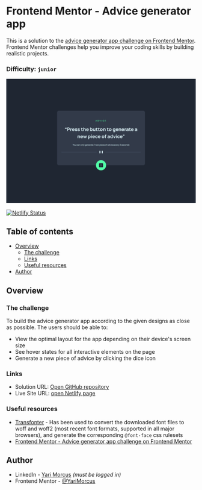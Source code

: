 # Frontend Mentor - Advice generator app

This is a solution to the [advice generator app challenge on Frontend Mentor](https://www.frontendmentor.io/challenges/advice-generator-app-QdUG-13db). Frontend Mentor challenges help you improve your coding skills by building realistic projects.

### Difficulty: `junior`

![](screenshot.png)

[![Netlify Status](https://api.netlify.com/api/v1/badges/65b3ab3b-ab6f-44b8-bd40-5e7de0b8a0ce/deploy-status)](https://app.netlify.com/sites/advice-generator-app-yari-morcus/deploys?branch=main)

## Table of contents

- [Overview](#overview)
  - [The challenge](#the-challenge)
  - [Links](#links)
  - [Useful resources](#useful-resources)
- [Author](#author)

## Overview

### The challenge

To build the advice generator app according to the given designs as close as possible.
The users should be able to:

- View the optimal layout for the app depending on their device's screen size
- See hover states for all interactive elements on the page
- Generate a new piece of advice by clicking the dice icon

### Links

- Solution URL: [Open GitHub repository](https://github.com/YariMorcus/advice-generator-app)
- Live Site URL: [open Netlify page](https://yarimorcus.github.io/huddle-landing-page)

### Useful resources

- [Transfonter](https://transfonter.org) - Has been used to convert the downloaded font files to woff and woff2 (most recent font formats, supported in all major browsers), and generate the corresponding `@font-face` css rulesets
- [Frontend Mentor - Advice generator app challenge on Frontend Mentor](https://www.frontendmentor.io/challenges/advice-generator-app-QdUG-13db)

## Author

- LinkedIn - [Yari Morcus](https://www.linkedin.com/in/yarimorcus) _(must be logged in)_
- Frontend Mentor - [@YariMorcus](https://www.frontendmentor.io/profile/YariMorcus)
